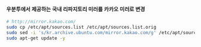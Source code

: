 #### 우분투에서 제공하는 국내 리파지토리 미러를 카카오 미러로 변경

```sh
# http://mirror.kakao.com/
sudo cp /etc/apt/sources.list /etc/apt/sources.list.orig
sudo sed -i 's/kr.archive.ubuntu.com/mirror.kakao.com/g' /etc/apt/sources.list
sudo apt-get update -y
```
